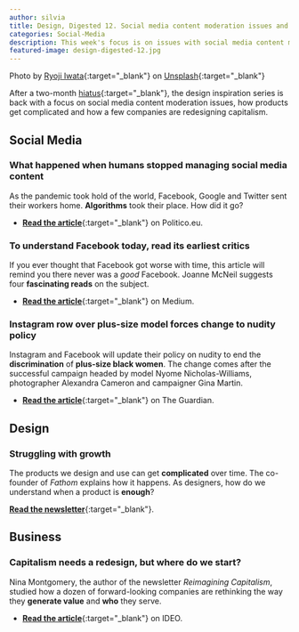 ```yaml
---
author: silvia
title: Design, Digested 12. Social media content moderation issues and complicated products
categories: Social-Media
description: This week's focus is on issues with social media content moderation issues, how products get complicated and how a few companies are redesigning capitalism.
featured-image: design-digested-12.jpg
---
```

Photo by [Ryoji Iwata](https://unsplash.com/@ryoji__iwata){:target="_blank"} on [Unsplash](https://unsplash.com/s/photos/humans){:target="_blank"}

After a two-month [hiatus](https://silviamaggidesign.com/today-i-saw/after-the-rain/){:target="_blank"}, the design inspiration series is back with a focus on social media content moderation issues, how products get complicated and how a few companies are redesigning capitalism.

## Social Media

### What happened when humans stopped managing social media content

As the pandemic took hold of the world, Facebook, Google and Twitter sent their workers home. **Algorithms** took their place. How did it go?

* [**Read the article**](https://www.politico.eu/article/facebook-content-moderation-automation/){:target="_blank"} on Politico.eu.

### To understand Facebook today, read its earliest critics

If you ever thought that Facebook got worse with time, this article will remind you there never was a _good_ Facebook. Joanne McNeil suggests four **fascinating reads** on the subject.

* [**Read the article**](https://onezero.medium.com/to-understand-facebook-today-read-its-earliest-critics-ca2ca15480ab){:target="_blank"} on Medium.

### Instagram row over plus-size model forces change to nudity policy

Instagram and Facebook will update their policy on nudity to end the **discrimination** of **plus-size black women**. The change comes after the successful campaign headed by model Nyome Nicholas-Williams, photographer Alexandra Cameron and campaigner Gina Martin.

* [**Read the article**](https://www.theguardian.com/technology/2020/oct/25/instagram-row-over-plus-size-model-forces-change-to-nudity-policy){:target="_blank"} on The Guardian.

## Design

### Struggling with growth

The products we design and use can get **complicated** over time. The co-founder of _Fathom_ explains how it happens. As designers, how do we understand when a product is **enough**?

[**Read the newsletter**](https://mailchi.mp/pjrvs/struggling-with-growth?e=bb5752ad20){:target="_blank"}.

## Business

### Capitalism needs a redesign, but where do we start?

Nina Montgomery, the author of the newsletter _Reimagining Capitalism_, studied how a dozen of forward-looking companies are rethinking the way they **generate value** and **who** they serve.

* [**Read the article**](https://www.ideo.com/journal/capitalism-needs-a-redesign-but-where-do-we-start){:target="_blank"} on IDEO.

